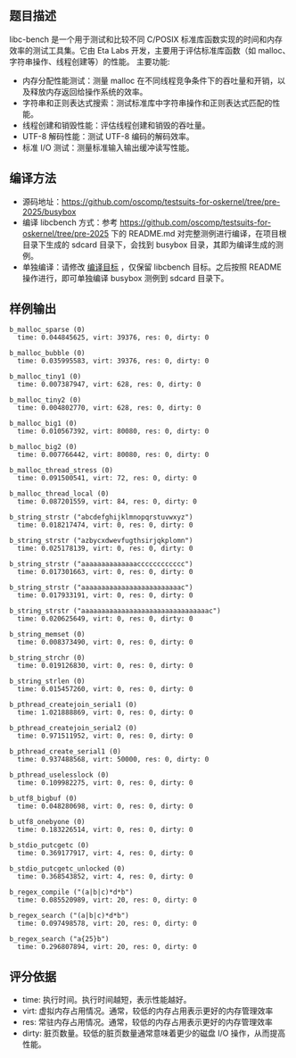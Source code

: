 
## 题目描述

libc-bench 是一个用于测试和比较不同 C/POSIX 标准库函数实现的时间和内存效率的测试工具集。它由 Eta Labs 开发，主要用于评估标准库函数（如 malloc、字符串操作、线程创建等）的性能。
主要功能:
- 内存分配性能测试：测量 malloc 在不同线程竞争条件下的吞吐量和开销，以及释放内存返回给操作系统的效率。
- 字符串和正则表达式搜索：测试标准库中字符串操作和正则表达式匹配的性能。
- 线程创建和销毁性能：评估线程创建和销毁的吞吐量。
- UTF-8 解码性能：测试 UTF-8 编码的解码效率。
- 标准 I/O 测试：测量标准输入输出缓冲读写性能。


## 编译方法

- 源码地址：https://github.com/oscomp/testsuits-for-oskernel/tree/pre-2025/busybox
- 编译 libcbench 方式：参考 https://github.com/oscomp/testsuits-for-oskernel/tree/pre-2025 下的 README.md 对完整测例进行编译，在项目根目录下生成的 sdcard 目录下，会找到 busybox 目录，其即为编译生成的测例。
- 单独编译：请修改 [编译目标](https://github.com/oscomp/testsuits-for-oskernel/blob/pre-2025/Makefile.sub#L14) ，仅保留 libcbench 目标。之后按照 README 操作进行，即可单独编译 busybox 测例到 sdcard 目录下。

## 样例输出

```shell
b_malloc_sparse (0)
  time: 0.044845625, virt: 39376, res: 0, dirty: 0

b_malloc_bubble (0)
  time: 0.035995583, virt: 39376, res: 0, dirty: 0

b_malloc_tiny1 (0)
  time: 0.007387947, virt: 628, res: 0, dirty: 0

b_malloc_tiny2 (0)
  time: 0.004802770, virt: 628, res: 0, dirty: 0

b_malloc_big1 (0)
  time: 0.010567392, virt: 80080, res: 0, dirty: 0

b_malloc_big2 (0)
  time: 0.007766442, virt: 80080, res: 0, dirty: 0

b_malloc_thread_stress (0)
  time: 0.091500541, virt: 72, res: 0, dirty: 0

b_malloc_thread_local (0)
  time: 0.087201559, virt: 84, res: 0, dirty: 0

b_string_strstr ("abcdefghijklmnopqrstuvwxyz")
  time: 0.018217474, virt: 0, res: 0, dirty: 0

b_string_strstr ("azbycxdwevfugthsirjqkplomn")
  time: 0.025178139, virt: 0, res: 0, dirty: 0

b_string_strstr ("aaaaaaaaaaaaaacccccccccccc")
  time: 0.017301663, virt: 0, res: 0, dirty: 0

b_string_strstr ("aaaaaaaaaaaaaaaaaaaaaaaaac")
  time: 0.017933191, virt: 0, res: 0, dirty: 0

b_string_strstr ("aaaaaaaaaaaaaaaaaaaaaaaaaaaaaaaac")
  time: 0.020625649, virt: 0, res: 0, dirty: 0

b_string_memset (0)
  time: 0.008373490, virt: 0, res: 0, dirty: 0

b_string_strchr (0)
  time: 0.019126830, virt: 0, res: 0, dirty: 0

b_string_strlen (0)
  time: 0.015457260, virt: 0, res: 0, dirty: 0

b_pthread_createjoin_serial1 (0)
  time: 1.021888869, virt: 0, res: 0, dirty: 0

b_pthread_createjoin_serial2 (0)
  time: 0.971511952, virt: 0, res: 0, dirty: 0

b_pthread_create_serial1 (0)
  time: 0.937488568, virt: 50000, res: 0, dirty: 0

b_pthread_uselesslock (0)
  time: 0.109982275, virt: 0, res: 0, dirty: 0

b_utf8_bigbuf (0)
  time: 0.048280698, virt: 0, res: 0, dirty: 0

b_utf8_onebyone (0)
  time: 0.183226514, virt: 0, res: 0, dirty: 0

b_stdio_putcgetc (0)
  time: 0.369177917, virt: 4, res: 0, dirty: 0

b_stdio_putcgetc_unlocked (0)
  time: 0.368543852, virt: 4, res: 0, dirty: 0

b_regex_compile ("(a|b|c)*d*b")
  time: 0.085520989, virt: 20, res: 0, dirty: 0

b_regex_search ("(a|b|c)*d*b")
  time: 0.097498578, virt: 20, res: 0, dirty: 0

b_regex_search ("a{25}b")
  time: 0.296807894, virt: 20, res: 0, dirty: 0
```

## 评分依据

- time: 执行时间。执行时间越短，表示性能越好。
- virt: 虚拟内存占用情况。通常，较低的内存占用表示更好的内存管理效率
- res: 常驻内存占用情况。通常，较低的内存占用表示更好的内存管理效率
- dirty: 脏页数量。较低的脏页数量通常意味着更少的磁盘 I/O 操作，从而提高性能。



